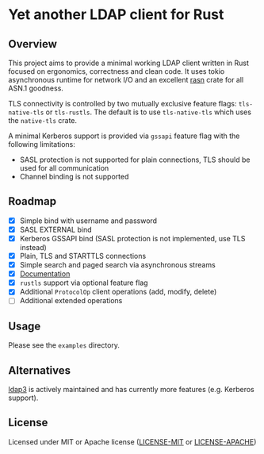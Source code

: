 # Yet another LDAP client for Rust

## Overview

This project aims to provide a minimal working LDAP client written in Rust focused on ergonomics, correctness
and clean code.
It uses tokio asynchronous runtime for network I/O and an excellent [rasn](https://github.com/XAMPPRocky/rasn)
crate for all ASN.1 goodness.

TLS connectivity is controlled by two mutually exclusive feature flags: `tls-native-tls` or `tls-rustls`.
The default is to use `tls-native-tls` which uses the `native-tls` crate.

A minimal Kerberos support is provided via `gssapi` feature flag with the following limitations:

* SASL protection is not supported for plain connections, TLS should be used for all communication
* Channel binding is not supported


## Roadmap

- [x] Simple bind with username and password
- [x] SASL EXTERNAL bind
- [x] Kerberos GSSAPI bind (SASL protection is not implemented, use TLS instead)
- [x] Plain, TLS and STARTTLS connections
- [x] Simple search and paged search via asynchronous streams
- [x] [Documentation](https://ancwrd1.github.io/ldap-rs/doc/ldap_rs/)
- [x] `rustls` support via optional feature flag
- [x] Additional `ProtocolOp` client operations (add, modify, delete)
- [ ] Additional extended operations

## Usage 

Please see the `examples` directory.

## Alternatives

[ldap3](https://github.com/inejge/ldap3) is actively maintained and has currently more features (e.g. Kerberos support). 

## License

Licensed under MIT or Apache license ([LICENSE-MIT](https://opensource.org/licenses/MIT)
or [LICENSE-APACHE](https://opensource.org/licenses/Apache-2.0))
